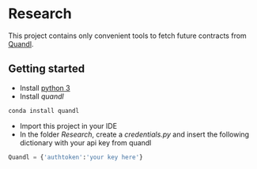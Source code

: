 # Research
This project contains only convenient tools to fetch future contracts from [Quandl](https://www.quandl.com/).

## Getting started

* Install [python 3](https://www.continuum.io/downloads)
* Install *quandl*
```python
conda install quandl
```
* Import this project in your IDE
* In the folder *Research*, create a *credentials.py* and insert the following dictionary with your api key from quandl
```python
Quandl = {'authtoken':'your key here'}
```
